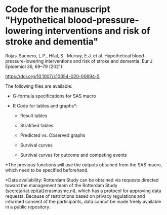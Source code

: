  # Code for the manuscript "Hypothetical blood-pressure-lowering interventions and risk of stroke and dementia"
 
 Rojas-Saunero, L.P., Hilal, S., Murray, E.J. et al. Hypothetical blood-pressure-lowering interventions and risk of stroke and dementia. Eur J Epidemiol 36, 69–79 (2021).

https://doi.org/10.1007/s10654-020-00694-5
 
 The following files are available:
 
 * G-formula specifications for SAS macro
 
 * R Code for tables and graphs*: 
 
    - Result tables
 
    - Stratified tables
 
    - Predicted vs. Observed graphs
 
    - Survival curves
 
    - Survival curves for outcome and competing events
   
  *The previous functions will use the outputs obtained from the SAS macro, which need to be specified beforehand.

*Data availability: Rotterdam Study can be obtained via requests directed toward the management team of the Rotterdam Study (secretariat.epi{at}erasmusmc.nl), which has a protocol for approving data requests. Because of restrictions based on privacy regulations and informed consent of the participants, data cannot be made freely available in a public repository.
